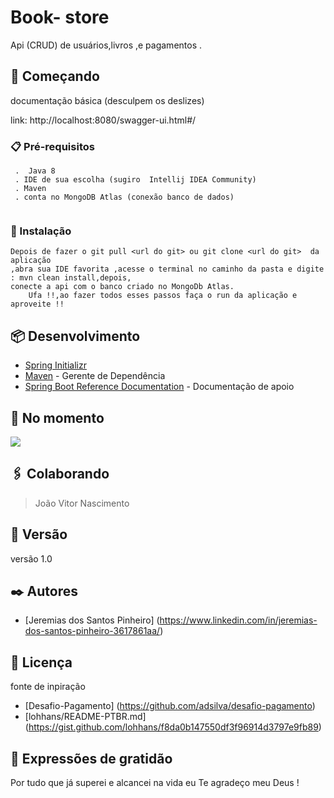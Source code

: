 
# Book- store
Api (CRUD)  de usuários,livros ,e pagamentos .

## 🚀 Começando

documentação básica (desculpem os deslizes)

link: http://localhost:8080/swagger-ui.html#/


### 📋 Pré-requisitos

```
 .  Java 8 
 . IDE de sua escolha (sugiro  Intellij IDEA Community)
 . Maven
 . conta no MongoDB Atlas (conexão banco de dados)
 
```

### 🔧 Instalação
```
Depois de fazer o git pull <url do git> ou git clone <url do git>  da aplicação
,abra sua IDE favorita ,acesse o terminal no caminho da pasta e digite : mvn clean install,depois,
conecte a api com o banco criado no MongoDb Atlas.
    Ufa !!,ao fazer todos esses passos faça o run da aplicação e aproveite !!
```
## 📦 Desenvolvimento

* [Spring Initializr](https://start.spring.io/)
* [Maven](https://maven.apache.org/) - Gerente de Dependência
* [Spring Boot Reference Documentation](https://docs.spring.io/spring-boot/docs/current/reference/htmlsingle/) - Documentação de apoio

## 🔨 No momento
<img src = "salvaando um novo usuario.png">

## 🖇️ Colaborando
> João Vitor Nascimento

## 📌 Versão

versão 1.0

## ✒️ Autores
* [Jeremias dos Santos Pinheiro] (https://www.linkedin.com/in/jeremias-dos-santos-pinheiro-3617861aa/)

## 📄 Licença

fonte de inpiração 

* [Desafio-Pagamento] (https://github.com/adsilva/desafio-pagamento)
* [lohhans/README-PTBR.md] (https://gist.github.com/lohhans/f8da0b147550df3f96914d3797e9fb89)

## 🎁 Expressões de gratidão

Por tudo que já superei e alcancei na vida eu Te agradeço meu Deus !
